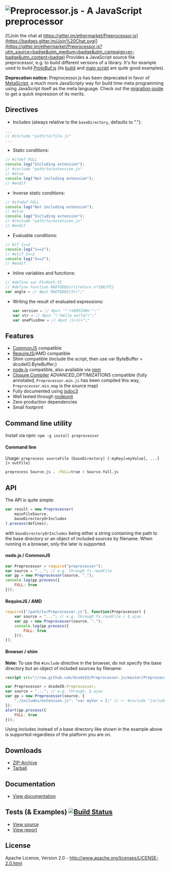 ![Preprocessor.js - A JavaScript preprocessor](https://raw.github.com/dcodeIO/Preprocessor.js/master/Preprocessor.png)
===========================================

[![Join the chat at https://gitter.im/ethermarket/Preprocessor.js](https://badges.gitter.im/Join%20Chat.svg)](https://gitter.im/ethermarket/Preprocessor.js?utm_source=badge&utm_medium=badge&utm_campaign=pr-badge&utm_content=badge)
Provides a JavaScript source file preprocessor, e.g. to build different versions of a library. It's for example used to
build [ProtoBuf.js](https://github.com/dcodeIO/ProtoBuf.js) (its [build](https://github.com/dcodeIO/ProtoBuf.js/blob/master/build.js)
and [main script](https://github.com/dcodeIO/ProtoBuf.js/blob/master/src/ProtoBuf.js) are quite good examples).

**Deprecation notice:** Preprocessor.js has been deprecated in favor of [MetaScript](https://github.com/dcodeIO/MetaScript),
a much more JavaScripty way for build time meta programming using JavaScript itself as the meta language. Check out the
[migration guide](https://github.com/dcodeIO/MetaScript/wiki/Migration) to get a quick impression of its merits.

Directives
----------
* Includes (always relative to the `baseDirectory`, defaults to "."):

 ```javascript
 ...
 // #include "path/to/file.js"
 ...
 ```

* Static conditions:

 ```javascript
 // #ifdef FULL
 console.log("Including extension");
 // #include "path/to/extension.js"
 // #else
 console.log("Not including extension");
 // #endif
 ```
 
* Inverse static conditions:

 ```javascript
 // #ifndef FULL
 console.log("Not including extension");
 // #else
 console.log("Including extension");
 // #include "path/to/extension.js"
 // #endif
 ```
 
* Evaluable conditions:
 
 ```javascript
 // #if 1==2
 console.log("1==2");
 // #elif 2==2
 console.log("2==2");
 // #endif
 ```

* Inline variables and functions:

 ```js
 // #define var PI=Math.PI
 // #define function RADTODEG(x){return x*180/PI}
 var angle = // #put RADTODEG(3)+";"
 ```
 
* Writing the result of evaluated expressions:

  ```javascript
  var version = // #put '"'+VERSION+'";"'
  var str = // #put "\"Hello world!\";"
  var onePlusOne = // #put (1+1)+";"
  ```
 
Features
--------
* [CommonJS](http://www.commonjs.org/) compatible
* [RequireJS](http://requirejs.org/)/AMD compatible
* Shim compatible (include the script, then use var ByteBuffer = dcodeIO.ByteBuffer;)
* [node.js](http://nodejs.org) compatible, also available via [npm](https://npmjs.org/package/preprocessor)
* [Closure Compiler](https://developers.google.com/closure/compiler/) ADVANCED_OPTIMIZATIONS compatible (fully annotated,
`Preprocessor.min.js` has been compiled this way, `Preprocessor.min.map` is the source map)
* Fully documented using [jsdoc3](https://github.com/jsdoc3/jsdoc)
* Well tested through [nodeunit](https://github.com/caolan/nodeunit)
* Zero production dependencies
* Small footprint

Command line utility
--------------------
Install via npm: `npm -g install preprocessor`

#### Command line ####

Usage: `preprocess sourceFile [baseDirectory] [-myKey[=myValue], ...] [> outFile]`

```bash
preprocess Source.js . -FULL=true > Source.full.js
```

API
---
The API is quite simple:

```javascript
var result = new Preprocessor(
    mainFileSource,
    baseDirectoryOrIncludes
).process(defines);
```

with `baseDirectoryOrIncludes` being either a string containing the path to the base directory or an object of included
sources by filename. When running in a browser, only the later is supported.

#### node.js / CommonJS ####

```javascript
var Preprocessor = require("preprocessor");
var source = "..."; // e.g. through fs.readFile
var pp = new Preprocessor(source, ".");
console.log(pp.process({
    FULL: true
}));
```

#### RequireJS / AMD ####

```javascript
require(["/path/to/Preprocessor.js"], function(Preprocessor) {
    var source = "..."; // e.g. through fs.readFile / $.ajax
    var pp = new Preprocessor(source, ".");
    console.log(pp.process({
        FULL: true
    }));
});
```

#### Browser / shim ####
**Note:** To use the `#include` directive in the browser, do not specify the base directory but an object of included
sources by filename:

```html
<script src="//raw.github.com/dcodeIO/Preprocessor.js/master/Preprocessor.min.js"></script>
```

```javascript
var Preprocessor = dcodeIO.Preprocessor;
var source = "..."; // e.g. through. $.ajax
var pp = new Preprocessor(source, {
    "./includes/extension.js": "var myVar = 2;" // <- #include "includes/extension.js"
});
alert(pp.process({
    FULL: true
}));
```

Using includes instead of a base directory like shown in the example above is supported regardless of the platform you
are on.

Downloads
---------
* [ZIP-Archive](https://github.com/dcodeIO/Preprocessor.js/archive/master.zip)
* [Tarball](https://github.com/dcodeIO/Preprocessor.js/tarball/master)

Documentation
-------------
* [View documentation](http://htmlpreview.github.io/?https://github.com/dcodeIO/Preprocessor.js/blob/master/docs/Preprocessor.html)

Tests (& Examples) [![Build Status](https://travis-ci.org/dcodeIO/Preprocessor.js.png?branch=master)](https://travis-ci.org/dcodeIO/Preprocessor.js)
------------------
* [View source](https://github.com/dcodeIO/Preprocessor.js/blob/master/tests/suite.js)
* [View report](https://travis-ci.org/dcodeIO/Preprocessor.js)

License
-------
Apache License, Version 2.0 - http://www.apache.org/licenses/LICENSE-2.0.html
